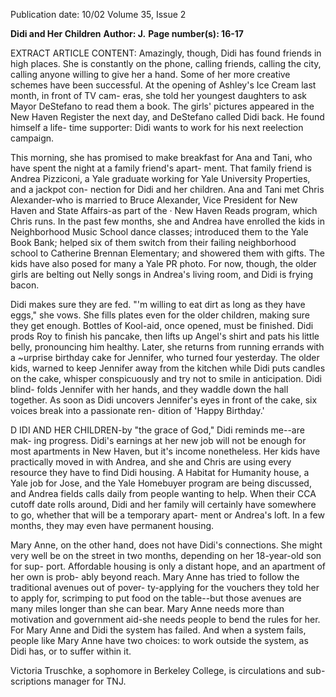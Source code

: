 Publication date: 10/02
Volume 35, Issue 2

**Didi and Her Children**
**Author: J.**
**Page number(s): 16-17**

EXTRACT ARTICLE CONTENT:
Amazingly, though, Didi has found 
friends in high places. She is constantly on 
the phone, calling friends, calling the city, 
calling anyone willing to give her a hand. 
Some of her more creative schemes have 
been successful. At the opening of Ashley's 
Ice Cream last month, in front of TV cam-
eras, she told her youngest daughters to ask 
Mayor DeStefano to read them a book. 
The girls' pictures appeared in the New 
Haven Register the next day, and DeStefano 
called Didi back. He found himself a life-
time supporter: Didi wants to work for his 
next reelection campaign. 

This morning, she has promised to 
make breakfast for Ana and Tani, who have 
spent the night at a family friend's apart-
ment. That family friend is Andrea 
Pizziconi, a Yale graduate working for Yale 
University Properties, and a jackpot con-
nection for Didi and her children. Ana and 
Tani met Chris Alexander-who is married 
to Bruce Alexander, Vice President for New 
Haven and State Affairs-as part of the · 
New Haven Reads program, which Chris 
runs. In the past few months, she and 
Andrea have 
enrolled 
the 
kids in 
Neighborhood Music School dance classes; 
introduced them to the Yale Book Bank; 
helped six of them switch from their failing 
neighborhood 
school 
to 
Catherine 
Brennan Elementary; and showered them 
with gifts. The kids have also posed for 
many a Yale PR photo. For now, though, 
the older girls are belting out Nelly songs in 
Andrea's living room, and Didi is frying 
bacon. 

Didi makes sure they are fed. "'m 
willing to eat dirt as long as they have 
eggs," she vows. She fills plates even for the 
older children, making sure they get 
enough. Bottles of Kool-aid, once opened, 
must be finished. Didi prods Roy to finish 
his pancake, then lifts up Angel's shirt and 
pats his little belly, pronouncing him 
healthy. Later, she returns from running 
errands with a ~urprise birthday cake for 
Jennifer, who turned four yesterday. The 
older kids, warned to keep Jennifer away 
from the kitchen while Didi puts candles 
on the cake, whisper conspicuously and try 
not to smile in anticipation. Didi blind-
folds Jennifer with her hands, and they 
waddle down the hall together. As soon as 
Didi uncovers Jennifer's eyes in front of the 
cake, six voices break into a passionate ren-
dition of 'Happy Birthday.' 


D
IDI AND HER CHILDREN-by "the grace 
of God," Didi reminds me--are mak-
ing progress. Didi's earnings at her new job 
will not be enough for most apartments in 
New Haven, but it's income nonetheless. 
Her kids have practically moved in with 
Andrea, and she and Chris are using every 
resource they have to find Didi housing. A 
Habitat for Humanity house, a Yale job for 
Jose, and the Yale Homebuyer program are 
being discussed, and Andrea fields calls 
daily from people wanting to help. When 
their CCA cutoff date rolls around, Didi and 
her family will certainly have somewhere to 
go, whether that will be a temporary apart-
ment or Andrea's loft. In a few months, 
they may even have permanent housing. 

Mary Anne, on the other hand, does 
not have Didi's connections. She might 
very well be on the street in two months, 
depending on her 18-year-old son for sup-
port. Affordable housing is only a distant 
hope, and an apartment of her own is prob-
ably beyond reach. Mary Anne has tried to 
follow the traditional avenues out of pover-
ty-applying for the vouchers they told her 
to apply for, scrimping to put food on the 
table--but those avenues are many miles 
longer than she can bear. Mary Anne needs 
more than motivation and government 
aid-she needs people to bend the rules for 
her. For Mary Anne and Didi the system 
has failed. And when a system fails, people 
like Mary Anne have two choices: to work 
outside the system, as Didi has, or to suffer 
within it. 

Victoria Truschke, a sophomore in 
Berkeley College, is circulations and sub-
scriptions manager for TNJ.